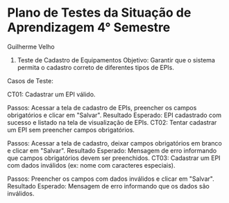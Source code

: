 # Plano de Testes da Situação de Aprendizagem 4° Semestre 
Guilherme Velho

1. Teste de Cadastro de Equipamentos
Objetivo: Garantir que o sistema permita o cadastro correto de diferentes tipos de EPIs.

Casos de Teste:

CT01: Cadastrar um EPI válido.

Passos: Acessar a tela de cadastro de EPIs, preencher os campos obrigatórios e clicar em "Salvar".
Resultado Esperado: EPI cadastrado com sucesso e listado na tela de visualização de EPIs.
CT02: Tentar cadastrar um EPI sem preencher campos obrigatórios.

Passos: Acessar a tela de cadastro, deixar campos obrigatórios em branco e clicar em "Salvar".
Resultado Esperado: Mensagem de erro informando que campos obrigatórios devem ser preenchidos.
CT03: Cadastrar um EPI com dados inválidos (ex: nome com caracteres especiais).

Passos: Preencher os campos com dados inválidos e clicar em "Salvar".
Resultado Esperado: Mensagem de erro informando que os dados são inválidos.